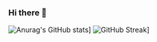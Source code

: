 ### Hi there 👋
![Anurag's GitHub stats](https://github-readme-stats.vercel.app/api?username=Michal-Piotrkowski&count_private=true&show_icons=true&theme=radical)]
![GitHub Streak](https://github-readme-streak-stats.herokuapp.com/?user=Michal-Piotrkowski)]
